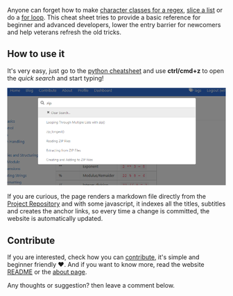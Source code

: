Anyone can forget how to make [character classes for a regex](#Making-Your-Own-Character-Classes), [slice a list](#Getting-Sublists-with-Slices) or do a [for loop](#Using-for-Loops-with-Lists). This cheat sheet tries to provide a basic reference for beginner and advanced developers, lower the entry barrier for newcomers and help veterans refresh the old tricks.

## How to use it

It's very easy, just go to the [python cheatsheet](https://www.pythoncheatsheet.org) and use **ctrl/cmd+z** to open the *quick search* and start typing!

![quick_search](https://raw.githubusercontent.com/wilfredinni/pysheetComments/master/2018-june/welcome_to_python_cheatsheet/quick_search.png)

If you are curious, the page renders a markdown file directly from the [Project Repository](https://github.com/wilfredinni/python-cheatsheet) and with some javascript, it indexes all the titles, subtitles and creates the anchor links, so every time a change is committed, the website is automatically updated.

## Contribute

If you are interested, check how you can [contribute](https://www.pythoncheatsheet.org/contribute), it's simple and beginner friendly ❤. And if you want to know more, read the website [README](https://github.com/wilfredinni/pysheetBlog) or the [about page](https://www.pythoncheatsheet.org/about).

Any thoughts or suggestion? then leave a comment below.
